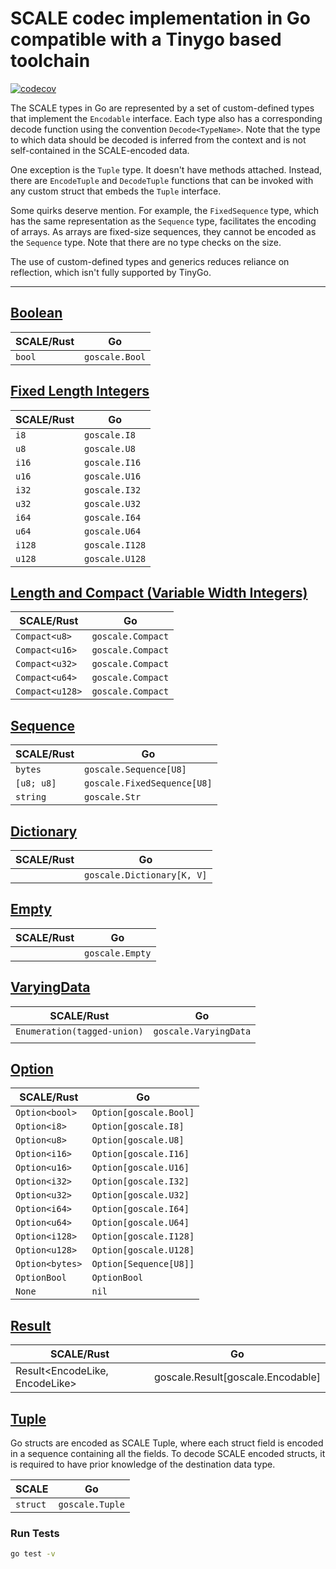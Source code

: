 # SCALE codec implementation in Go compatible with a Tinygo based toolchain

[![codecov](https://codecov.io/gh/LimeChain/goscale/branch/master/graph/badge.svg?token=3OQPC6VNMB)](https://codecov.io/gh/LimeChain/goscale)

The SCALE types in Go are represented by a set of custom-defined types that implement the `Encodable` interface. 
Each type also has a corresponding decode function using the convention `Decode<TypeName>`. Note that the type to which data should be decoded is inferred from the context and is not self-contained in the SCALE-encoded data.

One exception is the `Tuple` type. It doesn't have methods attached. Instead, there are `EncodeTuple` and `DecodeTuple` functions that can be invoked with any custom struct that embeds the `Tuple` interface.

Some quirks deserve mention. For example, the `FixedSequence` type, which has the same representation as the `Sequence` type, facilitates the encoding of arrays. As arrays are fixed-size sequences, they cannot be encoded as the `Sequence` type. Note that there are no type checks on the size.

The use of custom-defined types and generics reduces reliance on reflection, which isn't fully supported by TinyGo.

---

## [Boolean](https://github.com/LimeChain/goscale/blob/master/boolean.go)

| SCALE/Rust | Go                        |
|------------|---------------------------|
| `bool`     | `goscale.Bool`            |


## [Fixed Length Integers](https://github.com/LimeChain/goscale/blob/master/fixed_length.go)

| SCALE/Rust | Go                        |
|------------|---------------------------|
| `i8`       | `goscale.I8`              |
| `u8`       | `goscale.U8`              |
| `i16`      | `goscale.I16`             |
| `u16`      | `goscale.U16`             |
| `i32`      | `goscale.I32`             |
| `u32`      | `goscale.U32`             |
| `i64`      | `goscale.I64`             |
| `u64`      | `goscale.U64`             |
| `i128`     | `goscale.I128`            |
| `u128`     | `goscale.U128`            |


## [Length and Compact (Variable Width Integers)](https://github.com/LimeChain/goscale/blob/master/length_compact.go)

| SCALE/Rust      | Go                |
|-----------------|-------------------|
| `Compact<u8>`   | `goscale.Compact` |
| `Compact<u16>`  | `goscale.Compact` |
| `Compact<u32>`  | `goscale.Compact` |
| `Compact<u64>`  | `goscale.Compact` |
| `Compact<u128>` | `goscale.Compact` |


## [Sequence](https://github.com/LimeChain/goscale/blob/master/sequence.go)

| SCALE/Rust | Go                          |
|------------|-----------------------------|
| `bytes`    | `goscale.Sequence[U8]`      |
| `[u8; u8]` | `goscale.FixedSequence[U8]` |
| `string`   | `goscale.Str`               |


## [Dictionary](https://github.com/LimeChain/goscale/blob/master/dictionary.go)

| SCALE/Rust | Go                         |
|------------|----------------------------|
|            | `goscale.Dictionary[K, V]` |


## [Empty](https://github.com/LimeChain/goscale/blob/master/empty.go)

| SCALE/Rust | Go              |
|------------|-----------------|
|            | `goscale.Empty` |


## [VaryingData](https://github.com/LimeChain/goscale/blob/master/varying_data.go)

| SCALE/Rust                   | Go                    |
|------------------------------|-----------------------|
| `Enumeration(tagged-union)`  | `goscale.VaryingData` |
|                              |                       |      


## [Option](https://github.com/LimeChain/goscale/blob/master/option.go)

| SCALE/Rust      | Go                     |
|-----------------|------------------------|
| `Option<bool>`  | `Option[goscale.Bool]` |
| `Option<i8>`    | `Option[goscale.I8]`   |
| `Option<u8>`    | `Option[goscale.U8]`   |
| `Option<i16>`   | `Option[goscale.I16]`  |
| `Option<u16>`   | `Option[goscale.U16]`  |
| `Option<i32>`   | `Option[goscale.I32]`  |
| `Option<u32>`   | `Option[goscale.U32]`  |
| `Option<i64>`   | `Option[goscale.I64]`  |
| `Option<u64>`   | `Option[goscale.U64]`  |
| `Option<i128>`  | `Option[goscale.I128]` |
| `Option<u128>`  | `Option[goscale.U128]` |
| `Option<bytes>` | `Option[Sequence[U8]]` |
| `OptionBool`    | `OptionBool`           |
| `None`          | `nil`                  |


## [Result](https://github.com/LimeChain/goscale/blob/master/result.go)

| SCALE/Rust                     | Go                                |
|--------------------------------|-----------------------------------|
| Result<EncodeLike, EncodeLike> | goscale.Result[goscale.Encodable] |


## [Tuple](https://github.com/LimeChain/goscale/blob/master/tuple.go)

Go structs are encoded as SCALE Tuple, where each struct field is encoded in a sequence containing all the fields.
To decode SCALE encoded structs, it is required to have prior knowledge of the destination data type.

| SCALE      | Go                        |
|------------|---------------------------|
| `struct`   | `goscale.Tuple`           |


### Run Tests

```sh
go test -v
```